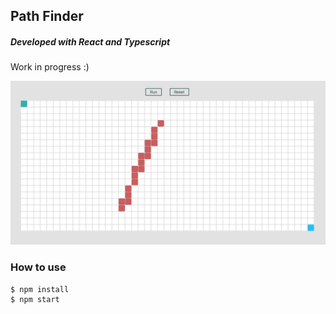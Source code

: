 ## Path Finder

##### Developed with React and Typescript

Work in progress :)

![Current stage](screenshot.png)

### How to use

```console
$ npm install
$ npm start
```
